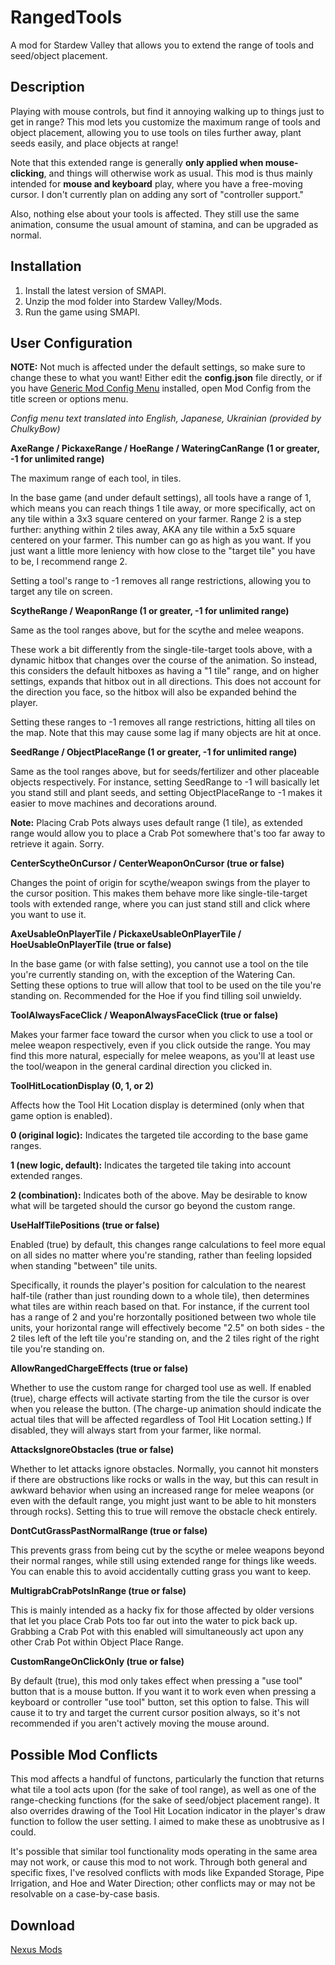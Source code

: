 # RangedTools
A mod for Stardew Valley that allows you to extend the range of tools and seed/object placement.

## Description

Playing with mouse controls, but find it annoying walking up to things just to get in range? This mod lets you customize the maximum range of tools and object placement, allowing you to use tools on tiles further away, plant seeds easily, and place objects at range!

Note that this extended range is generally **only applied when mouse-clicking**, and things will otherwise work as usual. This mod is thus mainly intended for **mouse and keyboard** play, where you have a free-moving cursor. I don't currently plan on adding any sort of "controller support."

Also, nothing else about your tools is affected. They still use the same animation, consume the usual amount of stamina, and can be upgraded as normal.

## Installation

1. Install the latest version of SMAPI.
2. Unzip the mod folder into Stardew Valley/Mods.
3. Run the game using SMAPI.

## User Configuration

**NOTE:** Not much is affected under the default settings, so make sure to change these to what you want! Either edit the **config.json** file directly, or if you have [Generic Mod Config Menu](https://www.nexusmods.com/stardewvalley/mods/5098) installed, open Mod Config from the title screen or options menu.

*Config menu text translated into English, Japanese, Ukrainian (provided by ChulkyBow)*

**AxeRange / PickaxeRange / HoeRange / WateringCanRange (1 or greater, -1 for unlimited range)**

The maximum range of each tool, in tiles.

In the base game (and under default settings), all tools have a range of 1, which means you can reach things 1 tile away, or more specifically, act on any tile within a 3x3 square centered on your farmer. Range 2 is a step further: anything within 2 tiles away, AKA any tile within a 5x5 square centered on your farmer. This number can go as high as you want. If you just want a little more leniency with how close to the "target tile" you have to be, I recommend range 2.

Setting a tool's range to -1 removes all range restrictions, allowing you to target any tile on screen.

**ScytheRange / WeaponRange (1 or greater, -1 for unlimited range)**

Same as the tool ranges above, but for the scythe and melee weapons.

These work a bit differently from the single-tile-target tools above, with a dynamic hitbox that changes over the course of the animation. So instead, this considers the default hitboxes as having a "1 tile" range, and on higher settings, expands that hitbox out in all directions. This does not account for the direction you face, so the hitbox will also be expanded behind the player.

Setting these ranges to -1 removes all range restrictions, hitting all tiles on the map. Note that this may cause some lag if many objects are hit at once.

**SeedRange / ObjectPlaceRange (1 or greater, -1 for unlimited range)**

Same as the tool ranges above, but for seeds/fertilizer and other placeable objects respectively. For instance, setting SeedRange to -1 will basically let you stand still and plant seeds, and setting ObjectPlaceRange to -1 makes it easier to move machines and decorations around.

**Note:** Placing Crab Pots always uses default range (1 tile), as extended range would allow you to place a Crab Pot somewhere that's too far away to retrieve it again. Sorry.

**CenterScytheOnCursor / CenterWeaponOnCursor (true or false)**

Changes the point of origin for scythe/weapon swings from the player to the cursor position. This makes them behave more like single-tile-target tools with extended range, where you can just stand still and click where you want to use it.

**AxeUsableOnPlayerTile / PickaxeUsableOnPlayerTile / HoeUsableOnPlayerTile (true or false)**

In the base game (or with false setting), you cannot use a tool on the tile you're currently standing on, with the exception of the Watering Can. Setting these options to true will allow that tool to be used on the tile you're standing on. Recommended for the Hoe if you find tilling soil unwieldy.

**ToolAlwaysFaceClick / WeaponAlwaysFaceClick (true or false)**

Makes your farmer face toward the cursor when you click to use a tool or melee weapon respectively, even if you click outside the range. You may find this more natural, especially for melee weapons, as you'll at least use the tool/weapon in the general cardinal direction you clicked in.

**ToolHitLocationDisplay (0, 1, or 2)**

Affects how the Tool Hit Location display is determined (only when that game option is enabled).

**0 (original logic):** Indicates the targeted tile according to the base game ranges.

**1 (new logic, default):** Indicates the targeted tile taking into account extended ranges.

**2 (combination):** Indicates both of the above. May be desirable to know what will be targeted should the cursor go beyond the custom range.

**UseHalfTilePositions (true or false)**

Enabled (true) by default, this changes range calculations to feel more equal on all sides no matter where you're standing, rather than feeling lopsided when standing "between" tile units.

Specifically, it rounds the player's position for calculation to the nearest half-tile (rather than just rounding down to a whole tile), then determines what tiles are within reach based on that. For instance, if the current tool has a range of 2 and you're horzontally positioned between two whole tile units, your horizontal range will effectively become "2.5" on both sides - the 2 tiles left of the left tile you're standing on, and the 2 tiles right of the right tile you're standing on.

**AllowRangedChargeEffects (true or false)**

Whether to use the custom range for charged tool use as well. If enabled (true), charge effects will activate starting from the tile the cursor is over when you release the button. (The charge-up animation should indicate the actual tiles that will be affected regardless of Tool Hit Location setting.) If disabled, they will always start from your farmer, like normal.

**AttacksIgnoreObstacles (true or false)**

Whether to let attacks ignore obstacles. Normally, you cannot hit monsters if there are obstructions like rocks or walls in the way, but this can result in awkward behavior when using an increased range for melee weapons (or even with the default range, you might just want to be able to hit monsters through rocks). Setting this to true will remove the obstacle check entirely.

**DontCutGrassPastNormalRange (true or false)**

This prevents grass from being cut by the scythe or melee weapons beyond their normal ranges, while still using extended range for things like weeds. You can enable this to avoid accidentally cutting grass you want to keep.

**MultigrabCrabPotsInRange (true or false)**

This is mainly intended as a hacky fix for those affected by older versions that let you place Crab Pots too far out into the water to pick back up. Grabbing a Crab Pot with this enabled will simultaneously act upon any other Crab Pot within Object Place Range.

**CustomRangeOnClickOnly (true or false)**

By default (true), this mod only takes effect when pressing a "use tool" button that is a mouse button. If you want it to work even when pressing a keyboard or controller "use tool" button, set this option to false. This will cause it to try and target the current cursor position always, so it's not recommended if you aren't actively moving the mouse around.

## Possible Mod Conflicts

This mod affects a handful of functons, particularly the function that returns what tile a tool acts upon (for the sake of tool range), as well as one of the range-checking functions (for the sake of seed/object placement range). It also overrides drawing of the Tool Hit Location indicator in the player's draw function to follow the user setting. I aimed to make these as unobtrusive as I could.

It's possible that similar tool functionality mods operating in the same area may not work, or cause this mod to not work. Through both general and specific fixes, I've resolved conflicts with mods like Expanded Storage, Pipe Irrigation, and Hoe and Water Direction; other conflicts may or may not be resolvable on a case-by-case basis.

## Download

[Nexus Mods](https://www.nexusmods.com/stardewvalley/mods/6935)
